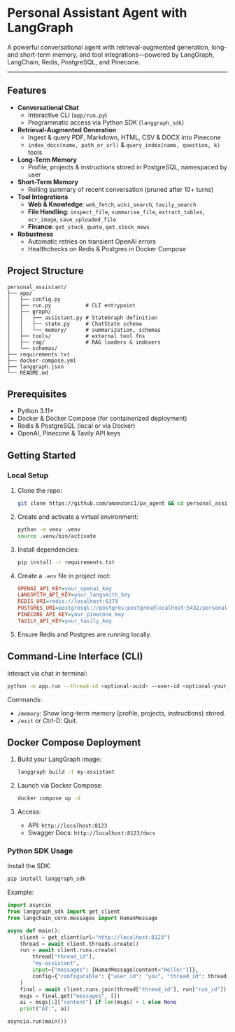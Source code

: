 # Personal Assistant Agent with LangGraph

A powerful conversational agent with retrieval-augmented generation, long- and short-term memory, and tool integrations—powered by LangGraph, LangChain, Redis, PostgreSQL, and Pinecone.

---

## Features

- **Conversational Chat**
  - Interactive CLI (`app/run.py`)
  - Programmatic access via Python SDK (`langgraph_sdk`)
- **Retrieval-Augmented Generation**
  - Ingest & query PDF, Markdown, HTML, CSV & DOCX into Pinecone
  - `index_docs(name, path_or_url)` & `query_index(name, question, k)` tools
- **Long-Term Memory**
  - Profile, projects & instructions stored in PostgreSQL, namespaced by user
- **Short-Term Memory**
  - Rolling summary of recent conversation (pruned after 10+ turns)
- **Tool Integrations**
  - **Web & Knowledge**: `web_fetch`, `wiki_search`, `tavily_search`
  - **File Handling**: `inspect_file`, `summarise_file`, `extract_tables`, `ocr_image`, `save_uploaded_file`
  - **Finance**: `get_stock_quote`, `get_stock_news`
- **Robustness**
  - Automatic retries on transient OpenAI errors
  - Healthchecks on Redis & Postgres in Docker Compose

## Project Structure

```
personal_assistant/
├── app/
│   ├── config.py
│   ├── run.py           # CLI entrypoint
│   ├── graph/
│   │   ├── assistant.py # StateGraph definition
│   │   ├── state.py     # ChatState schema
│   │   └── memory/      # summarization, schemas
│   ├── tools/           # external tool fns
│   ├── rag/             # RAG loaders & indexers
│   └── schemas/
├── requirements.txt
├── docker-compose.yml
├── langgraph.json
└── README.md
```

## Prerequisites

- Python 3.11+
- Docker & Docker Compose (for containerized deployment)
- Redis & PostgreSQL (local or via Docker)
- OpenAI, Pinecone & Tavily API keys

## Getting Started

### Local Setup

1. Clone the repo:

   ```bash
   git clone https://github.com/amanzoni1/pa_agent && cd personal_assistant
   ```

2. Create and activate a virtual environment:

   ```bash
   python -m venv .venv
   source .venv/bin/activate
   ```

3. Install dependencies:

   ```bash
   pip install -r requirements.txt
   ```

4. Create a `.env` file in project root:

   ```ini
   OPENAI_API_KEY=your_openai_key
   LANGSMITH_API_KEY=your_langsmith_key
   REDIS_URI=redis://localhost:6379
   POSTGRES_URI=postgresql://postgres:postgres@localhost:5432/personal_assistant?sslmode=disable
   PINECONE_API_KEY=your_pinecone_key
   TAVILY_API_KEY=your_tavily_key
   ```

5. Ensure Redis and Postgres are running locally.

## Command-Line Interface (CLI)

Interact via chat in terminal:

```bash
python -m app.run --thread-id <optional-uuid> --user-id <optional-your_id>
```

Commands:

- `/memory`: Show long-term memory (profile, projects, instructions) stored.
- `/exit` or Ctrl-D: Quit.

## Docker Compose Deployment

1. Build your LangGraph image:

   ```bash
   langgraph build -t my-assistant
   ```

2. Launch via Docker Compose:

   ```bash
   docker compose up -d
   ```

3. Access:

   - API: `http://localhost:8123`
   - Swagger Docs: `http://localhost:8123/docs`

### Python SDK Usage

Install the SDK:

```bash
pip install langgraph_sdk
```

Example:

```python
import asyncio
from langgraph_sdk import get_client
from langchain_core.messages import HumanMessage

async def main():
    client = get_client(url="http://localhost:8123")
    thread = await client.threads.create()
    run = await client.runs.create(
        thread["thread_id"],
        "my-assistant",
        input={"messages": [HumanMessage(content="Hello!")]},
        config={"configurable": {"user_id": "you", "thread_id": thread["thread_id"]}},
    )
    final = await client.runs.join(thread["thread_id"], run["run_id"])
    msgs = final.get("messages", [])
    ai = msgs[1]["content"] if len(msgs) > 1 else None
    print("AI:", ai)

asyncio.run(main())
```
